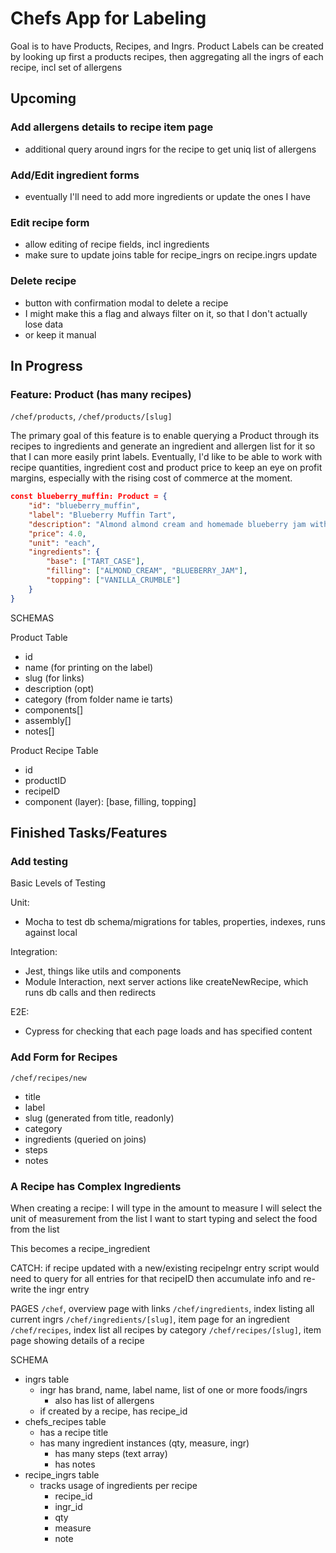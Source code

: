 # Chefs App for Labeling
Goal is to have Products, Recipes, and Ingrs. Product Labels can be created by looking up first a products recipes, then aggregating all the ingrs of each recipe, incl set of allergens

## Upcoming
### Add allergens details to recipe item page
- additional query around ingrs for the recipe to get uniq list of allergens

### Add/Edit ingredient forms
- eventually I'll need to add more ingredients or update the ones I have

### Edit recipe form
- allow editing of recipe fields, incl ingredients
- make sure to update joins table for recipe_ingrs on recipe.ingrs update

### Delete recipe
- button with confirmation modal to delete a recipe
- I might make this a flag and always filter on it, so that I don't actually lose data
- or keep it manual 



## In Progress
### Feature: Product (has many recipes)
`/chef/products`, `/chef/products/[slug]`

The primary goal of this feature is to enable querying a Product through its recipes to ingredients and generate an ingredient and allergen list for it so that I can more easily print labels. 
Eventually, I'd like to be able to work with recipe quantities, ingredient cost and product price to keep an eye on profit margins, especially with the rising cost of commerce at the moment.

```json
const blueberry_muffin: Product = {
	"id": "blueberry_muffin",
	"label": "Blueberry Muffin Tart",
	"description": "Almond almond cream and homemade blueberry jam with a vanilla crumble combine for the ultimate blueberry muffin flavor",
	"price": 4.0,
	"unit": "each",
	"ingredients": {
		"base": ["TART_CASE"],
		"filling": ["ALMOND_CREAM", "BLUEBERRY_JAM"],
		"topping": ["VANILLA_CRUMBLE"]
	}
}
```

SCHEMAS

Product Table
- id 
- name (for printing on the label)
- slug (for links)
- description (opt)
- category (from folder name ie tarts)
- components[]
- assembly[]
- notes[]

Product Recipe Table
- id
- productID
- recipeID
- component (layer): [base, filling, topping]




## Finished Tasks/Features
### Add testing
Basic Levels of Testing

Unit: 
- Mocha to test db schema/migrations for tables, properties, indexes, runs against local

Integration:
- Jest, things like utils and components
- Module Interaction, next server actions like createNewRecipe, which runs db calls and then redirects

E2E:
- Cypress for checking that each page loads and has specified content

### Add Form for Recipes
`/chef/recipes/new`

- title
- label
- slug (generated from title, readonly)
- category
- ingredients (queried on joins)
- steps
- notes

### A Recipe has Complex Ingredients
When creating a recipe:
I will type in the amount to measure
I will select the unit of measurement from the list
I want to start typing and select the food from the list

This becomes a recipe_ingredient

CATCH: if recipe updated with a new/existing recipeIngr entry
script would need to query for all entries for that recipeID
then accumulate info and re-write the ingr entry

PAGES
`/chef`, overview page with links
`/chef/ingredients`, index listing all current ingrs
`/chef/ingredients/[slug]`, item page for an ingredient
`/chef/recipes`, index list all recipes by category
`/chef/recipes/[slug]`, item page showing details of a recipe 

SCHEMA
- ingrs table
  - ingr has brand, name, label name, list of one or more foods/ingrs
	- also has list of allergens
  - if created by a recipe, has recipe_id
- chefs_recipes table
	- has a recipe title
  - has many ingredient instances (qty, measure, ingr)
	- has many steps (text array)
	- has notes
- recipe_ingrs table
  - tracks usage of ingredients per recipe
	- recipe_id
	- ingr_id
	- qty
	- measure
	- note

